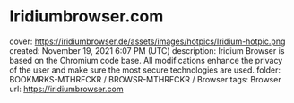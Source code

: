 # Iridiumbrowser.com

cover: https://iridiumbrowser.de/assets/images/hotpics/Iridium-hotpic.png
created: November 19, 2021 6:07 PM (UTC)
description: Iridium Browser is based on the Chromium code base. All modifications enhance the privacy of the user and make sure the most secure technologies are used.
folder: BOOKMRKS-MTHRFCKR / BROWSR-MTHRFCKR / Browser
tags: Browser
url: https://iridiumbrowser.com